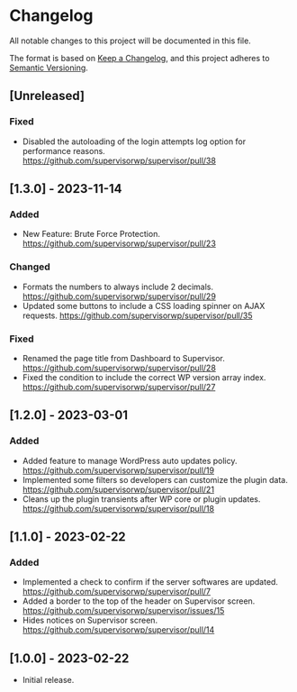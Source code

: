 # Changelog

All notable changes to this project will be documented in this file.

The format is based on [Keep a Changelog](https://keepachangelog.com/en/1.0.0/), and this project adheres to [Semantic Versioning](https://semver.org/spec/v2.0.0.html).

## [Unreleased]
### Fixed
- Disabled the autoloading of the login attempts log option for performance reasons. https://github.com/supervisorwp/supervisor/pull/38

## [1.3.0] - 2023-11-14
### Added
- New Feature: Brute Force Protection. https://github.com/supervisorwp/supervisor/pull/23

### Changed
- Formats the numbers to always include 2 decimals. https://github.com/supervisorwp/supervisor/pull/29
- Updated some buttons to include a CSS loading spinner on AJAX requests. https://github.com/supervisorwp/supervisor/pull/35

### Fixed
- Renamed the page title from Dashboard to Supervisor. https://github.com/supervisorwp/supervisor/pull/28
- Fixed the condition to include the correct WP version array index. https://github.com/supervisorwp/supervisor/pull/27

## [1.2.0] - 2023-03-01
### Added
- Added feature to manage WordPress auto updates policy. https://github.com/supervisorwp/supervisor/pull/19
- Implemented some filters so developers can customize the plugin data. https://github.com/supervisorwp/supervisor/pull/21
- Cleans up the plugin transients after WP core or plugin updates. https://github.com/supervisorwp/supervisor/pull/18

## [1.1.0] - 2023-02-22
### Added
- Implemented a check to confirm if the server softwares are updated. https://github.com/supervisorwp/supervisor/pull/7
- Added a border to the top of the header on Supervisor screen. https://github.com/supervisorwp/supervisor/issues/15
- Hides notices on Supervisor screen. https://github.com/supervisorwp/supervisor/pull/14

## [1.0.0] - 2023-02-22
- Initial release.
